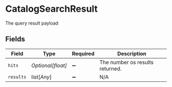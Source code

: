 # CatalogSearchResult

The query result payload


## Fields

| Field                           | Type                            | Required                        | Description                     |
| ------------------------------- | ------------------------------- | ------------------------------- | ------------------------------- |
| `hits`                          | *Optional[float]*               | :heavy_minus_sign:              | The number os results returned. |
| `results`                       | list[*Any*]                     | :heavy_minus_sign:              | N/A                             |
